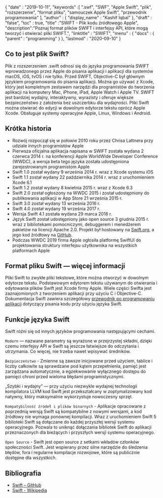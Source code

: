 {
  "date" : "2019-10-11",
  "keywords" :[ ".swf", "SWF", "Apple Swift", "plik", "rozszerzenie", "format pliku", "samouczek Apple Swift", "przewodnik programowania" ],
  "author" : {
    "display_name" : "Kashif Iqbal"
},
  "draft" : "false",
  "toc" : true,
  "title" :"SWIFT - Plik kodu źródłowego Apple",
  "description":"Poznaj format plików SWIFT i interfejsy API, które mogą tworzyć i otwierać pliki SWIFT.",
  "linktitle" : "SWIFT",
  "menu" : {
    "docs" : {
      "parent" : "programming"
}
},
  "lastmod" : "2020-09-10"
}

## Co to jest plik Swift?

Plik z rozszerzeniem .swift odnosi się do języka programowania SWIFT wprowadzonego przez Apple do pisania aplikacji i aplikacji dla systemów macOS, iOS, tvOS i nie tylko. Przed SWIFT, Objective-C był głównym językiem programowania do pisania aplikacji. Można go używać z Xcode, który jest kompletnym zestawem narzędzi dla programistów do tworzenia aplikacji na komputery Mac, iPhone, iPad, Apple Watch i Apple TV. SWIFT jest bardziej wydajny, interaktywny, wyrazisty i oferuje większe bezpieczeństwo z założenia bez uszczerbku dla wydajności. Pliki Swift można otwierać do edycji w dowolnym edytorze tekstu oprócz Apple Xcode. Obsługuje systemy operacyjne Apple, Linux, Windows i Android.

## Krótka historia

* Rozwój rozpoczął się w połowie 2010 roku przez Chrisa Lattnera przy udziale innych programistów Apple
* Pierwsza oficjalna aplikacja napisana w SWIFT została wydana 2 czerwca 2014 r. na konferencji Apple WorldWide Developer Conference (WWDC), a wersja beta tego języka została udostępniona zarejestrowanym programistom Apple
* Swift 1.0 został wydany 9 września 2014 r. wraz z Xcode systemu iOS
* Swift 1.1 został wydany 22 października 2014 r. wraz z uruchomieniem Xcode 6.1
* Swift 1.2 został wydany 8 kwietnia 2015 r. wraz z Xcode 6.3
* Swift 2.0 został ogłoszony na WWDC 2015 i został udostępniony do publikowania aplikacji w App Store 21 września 2015 r.
* Swift 3.0 został wydany 13 września 2016 r.
* Swift 4.0 został wydany 19 września 2017 r.
* Wersja Swift 4.1 została wydana 29 marca 2018 r.
* Język Swift został udostępniony jako open source 3 grudnia 2015 r. wraz z bibliotekami pomocniczymi, debuggerem i menedżerem pakietów na licencji Apache 2.0. Projekt był hostowany na [Swift.org](https://swift.org/), a jego kod źródłowy na [GitHub](https://github.com/apple/swift).
* Podczas WWDC 2019 firma Apple ogłosiła platformę SwiftUI do projektowania struktury interfejsu użytkownika na wszystkich platformach Apple

## Format pliku Swift — więcej informacji

Pliki Swift to zwykłe pliki tekstowe, które można otworzyć w dowolnym edytorze tekstu. Podstawowym edytorem tekstu używanym do otwierania i edytowania plików Swift jest Xcode firmy Apple. Wiele części Swifta jest zaznajomionych z tworzeniem aplikacji przy użyciu C i Objective-C. Dokumentacja Swift zawiera szczegółowy [przewodnik po programowaniu aplikacji](https://docs.swift.org/swift-book/documentation/the-swift-programming-language/thebasics/) dotyczący pisania kodu przy użyciu języka Swift.

## Funkcje języka Swift

Swift różni się od innych języków programowania następującymi cechami.

`Modern` — nazwane parametry są wyrażone w przejrzystej składni, dzięki czemu interfejsy API w Swift są jeszcze łatwiejsze do odczytania i utrzymania. Co więcej, nie trzeba nawet wpisywać średników.

`Bezpieczeństwo` - Zmienne są zawsze inicjowane przed użyciem, tablice i liczby całkowite są sprawdzane pod kątem przepełnienia, pamięć jest zarządzana automatycznie, a egzekwowanie wyłącznego dostępu do pamięci chroni przed wieloma błędami programistycznymi.

„Szybki i wydajny” — przy użyciu niezwykle wydajnej technologii kompilatora LLVM kod Swift jest przekształcany w zoptymalizowany kod natywny, który maksymalnie wykorzystuje nowoczesny sprzęt.

`Kompatybilność źródeł i plików binarnych` - Aplikacje opracowane z poprzednią wersją Swift są kompatybilne z nowymi wersjami, a kod źródłowy nie wymaga ponownej kompilacji. Wraz z uruchomieniem Swift 5 biblioteki Swift są dołączane do każdej przyszłej wersji systemu operacyjnego. Pozwala to uniknąć dołączania bibliotek Swift do aplikacji przeznaczonych dla bieżących i przyszłych wersji systemu operacyjnego.

`Open Source` - Swift jest open source z setkami wkładów członków społeczności Swift. Jest wspierany przez silne narzędzie do śledzenia błędów, fora i regularne kompilacje rozwojowe, które są publicznie dostępne dla wszystkich.

## Bibliografia
* [Swift – GitHub](https://github.com/apple/swift)
* [Swift - Wikipedia](https://en.wikipedia.org/wiki/Swift_(programming_language))

